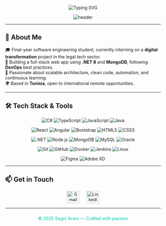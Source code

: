 <!-- BANNER -->
<p align="center">
  <img src="https://readme-typing-svg.herokuapp.com?font=Fira+Code&weight=600&pause=1000&color=00C9A7&center=true&vCenter=true&width=600&lines=Hi+👋,+I'm+Segni+Ikram;Full+Stack+.NET+%7C+React+Developer;MongoDB+%7C+DevOps+Enthusiast;Crafting+Scalable+Web+Solutions" alt="Typing SVG" />
</p>

<p align="center">
  <img src="https://capsule-render.vercel.app/api?type=waving&color=00c9a7&height=180&section=header&text=Welcome%20to%20My%20Profile!&fontSize=40&fontColor=ffffff" alt="header"/>
</p>

---

## 🚀 About Me

🎓 Final-year software engineering student, currently interning on a **digital transformation** project in the legal tech sector.  
💼 Building a full-stack web app using **.NET 8** and **MongoDB**, following **DevOps** best practices.  
🧠 Passionate about scalable architecture, clean code, automation, and continuous learning.  
🌍 Based in **Tunisia**, open to international remote opportunities.

---

## 🛠️ Tech Stack & Tools

<p align="center">
  <img alt="C#" src="https://img.shields.io/badge/C%23-239120?style=flat&logo=c-sharp&logoColor=white" />
  <img alt="TypeScript" src="https://img.shields.io/badge/TypeScript-3178c6?style=flat&logo=typescript&logoColor=white" />
  <img alt="JavaScript" src="https://img.shields.io/badge/JavaScript-F7DF1E?style=flat&logo=javascript&logoColor=black" />
  <img alt="Java" src="https://img.shields.io/badge/Java-007396?style=flat&logo=java&logoColor=white" />
</p>

<p align="center">
  <img alt="React" src="https://img.shields.io/badge/React-20232A?style=flat&logo=react&logoColor=61DAFB" />
  <img alt="Angular" src="https://img.shields.io/badge/Angular-DD0031?style=flat&logo=angular&logoColor=white" />
  <img alt="Bootstrap" src="https://img.shields.io/badge/Bootstrap-7952B3?style=flat&logo=bootstrap&logoColor=white" />
  <img alt="HTML5" src="https://img.shields.io/badge/HTML5-E34F26?style=flat&logo=html5&logoColor=white" />
  <img alt="CSS3" src="https://img.shields.io/badge/CSS3-1572B6?style=flat&logo=css3&logoColor=white" />
</p>

<p align="center">
  <img alt=".NET" src="https://img.shields.io/badge/.NET-512BD4?style=flat&logo=dotnet&logoColor=white" />
  <img alt="Node.js" src="https://img.shields.io/badge/Node.js-339933?style=flat&logo=nodedotjs&logoColor=white" />
  <img alt="MongoDB" src="https://img.shields.io/badge/MongoDB-47A248?style=flat&logo=mongodb&logoColor=white" />
  <img alt="MySQL" src="https://img.shields.io/badge/MySQL-4479A1?style=flat&logo=mysql&logoColor=white" />
  <img alt="Oracle" src="https://img.shields.io/badge/Oracle-F80000?style=flat&logo=oracle&logoColor=white" />
</p>

<p align="center">
  <img alt="Git" src="https://img.shields.io/badge/Git-F05032?style=flat&logo=git&logoColor=white" />
  <img alt="GitHub" src="https://img.shields.io/badge/GitHub-181717?style=flat&logo=github&logoColor=white" />
  <img alt="Docker" src="https://img.shields.io/badge/Docker-2496ED?style=flat&logo=docker&logoColor=white" />
  <img alt="Jenkins" src="https://img.shields.io/badge/Jenkins-D24939?style=flat&logo=jenkins&logoColor=white" />
  <img alt="Linux" src="https://img.shields.io/badge/Linux-FCC624?style=flat&logo=linux&logoColor=black" />
</p>

<p align="center">
  <img alt="Figma" src="https://img.shields.io/badge/Figma-F24E1E?style=flat&logo=figma&logoColor=white" />
  <img alt="Adobe XD" src="https://img.shields.io/badge/Adobe_XD-FF61F6?style=flat&logo=adobexd&logoColor=white" />
</p>


---

## 📫 Get in Touch

<div align="center" style="margin-top: 15px; margin-bottom: 15px;">
  <a href="mailto:ikramsegni28@gmail.com" title="Send me an email" style="text-decoration:none; margin-right: 20px;">
    <img alt="Gmail" src="https://cdn-icons-png.flaticon.com/512/732/732200.png" width="40" height="40" style="vertical-align: middle;" />
  </a>
  <a href="https://www.linkedin.com/in/ikram-segni/" target="_blank" rel="noopener" title="My LinkedIn profile" style="text-decoration:none;">
    <img alt="LinkedIn" src="https://upload.wikimedia.org/wikipedia/commons/c/ca/LinkedIn_logo_initials.png" width="40" height="40" style="vertical-align: middle;" />
  </a>
</div>




---

<p align="center" style="font-size: 14px; color: #00c9a7; padding: 10px 0;">
  © 2025 Segni Ikram — Crafted with passion
</p>
